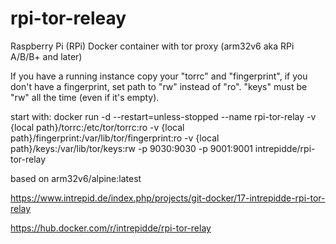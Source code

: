 # rpi-tor-releay
Raspberry Pi (RPi) Docker container with tor proxy
(arm32v6 aka RPi A/B/B+ and later)

If you have a running instance copy your "torrc" and "fingerprint", if you don't have a fingerprint, set path to "rw" instead of "ro". "keys" must be "rw" all the time (even if it's empty).

start with:
docker run -d --restart=unless-stopped --name rpi-tor-relay -v {local path}/torrc:/etc/tor/torrc:ro -v {local path}/fingerprint:/var/lib/tor/fingerprint:ro -v {local path}/keys:/var/lib/tor/keys:rw -p 9030:9030 -p 9001:9001 intrepidde/rpi-tor-relay

based on arm32v6/alpine:latest

https://www.intrepid.de/index.php/projects/git-docker/17-intrepidde-rpi-tor-relay

https://hub.docker.com/r/intrepidde/rpi-tor-relay
